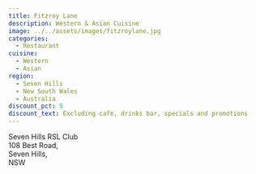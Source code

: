 ```yaml
---
title: Fitzroy Lane
description: Western & Asian Cuisine
image: ../../assets/images/fitzroylane.jpg
categories:
  - Restaurant
cuisine:
  - Western
  - Asian
region:
  - Seven Hills
  - New South Wales
  - Australia
discount_pct: 5
discount_text: Excluding cafe, drinks bar, specials and promotions
---
```

Seven Hills RSL Club\
108 Best Road,\
Seven Hills, \
NSW
